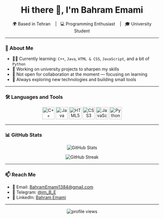 <h1 align="center">Hi there 👋, I'm Bahram Emami</h1>

<p align="center">
  🌍 Based in Tehran &nbsp;&nbsp;&nbsp;|&nbsp;&nbsp;&nbsp;💻 Programming Enthusiast &nbsp;&nbsp;&nbsp;|&nbsp;&nbsp;&nbsp;🎓 University Student
</p>

---

### 🚀 About Me

- 👨‍💻 Currently learning: `C++`, `Java`, `HTML & CSS`, `JavaScript`, and a bit of `Python`
- 🧠 Working on university projects to sharpen my skills
- 🤝 Not open for collaboration at the moment — focusing on learning
- 🎯 Always exploring new technologies and building small tools

---

### 🛠️ Languages and Tools

<p align="center">
  <img src="https://cdn.jsdelivr.net/gh/devicons/devicon/icons/cplusplus/cplusplus-original.svg" alt="C++" width="40" height="40"/> 
  <img src="https://cdn.jsdelivr.net/gh/devicons/devicon/icons/java/java-original.svg" alt="Java" width="40" height="40"/>
  <img src="https://cdn.jsdelivr.net/gh/devicons/devicon/icons/html5/html5-original.svg" alt="HTML5" width="40" height="40"/> 
  <img src="https://cdn.jsdelivr.net/gh/devicons/devicon/icons/css3/css3-original.svg" alt="CSS3" width="40" height="40"/>
  <img src="https://cdn.jsdelivr.net/gh/devicons/devicon/icons/javascript/javascript-original.svg" alt="JavaScript" width="40" height="40"/>
  <img src="https://cdn.jsdelivr.net/gh/devicons/devicon/icons/python/python-original.svg" alt="Python" width="40" height="40"/>
</p>

---

### 📊 GitHub Stats

<p align="center">
  <img src="https://github-readme-stats.vercel.app/api?username=BahramEmami&show_icons=true&theme=radical" alt="GitHub Stats"/>
</p>

<p align="center">
  <img src="https://github-readme-streak-stats.herokuapp.com/?user=BahramEmami&theme=radical" alt="GitHub Streak"/>
</p>

---

### 📫 Reach Me

- 📧 Email: [BahramEmami1384@gmail.com](mailto:BahramEmami1384@gmail.com)
- 💬 Telegram: [@im_B_E](https://t.me/im_B_E)
- 💼 LinkedIn: [Bahram Emami](https://www.linkedin.com/in/bahram-emami-60ab56316)

---

<p align="center">
  <img src="https://komarev.com/ghpvc/?username=BahramEmami&label=Profile%20views&color=0e75b6&style=flat" alt="profile views" />
</p>
